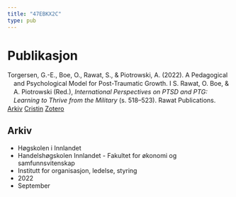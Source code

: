 ```yaml
---
title: "47EBKX2C"
type: pub
---
```

<h1>Publikasjon</h1>
<article id="csl-bib-container-47EBKX2C" class="csl-bib-container">
  <div class="csl-bib-body" style="line-height: 1.35; padding-left: 1em; text-indent:-1em;">
  <div class="csl-entry">Torgersen, G.-E., Boe, O., Rawat, S., &amp; Piotrowski, A. (2022). A Pedagogical and Psychological Model for Post-Traumatic Growth. I S. Rawat, O. Boe, &amp; A. Piotrowski (Red.), <i>International Perspectives on PTSD and PTG: Learning to Thrive from the Military</i> (s. 518&#x2013;523). Rawat Publications.</div>
</div>
  <div class="csl-bib-buttons">
    <a href="#taxonomy-article-47EBKX2C" class="csl-bib-button">Arkiv</a>
    <a href alt="Cristin URL" class="csl-bib-button">Cristin</a>
    <a href alt="Zotero URL" class="csl-bib-button">Zotero</a>
  </div>
  <div id="csl-bib-meta-container-47EBKX2C"></div>
</article>
<div id="csl-bib-meta-47EBKX2C" class="csl-bib-meta">
  <article id="taxonomy-article-47EBKX2C" class="taxonomy-article">
    <h1>Arkiv</h1>
    <ul>
      <li>Høgskolen i Innlandet</li>
      <li>Handelshøgskolen Innlandet - Fakultet for økonomi og samfunnsvitenskap</li>
      <li>Institutt for organisasjon, ledelse, styring</li>
      <li>2022</li>
      <li>September</li>
    </ul>
  </article>
</div>
